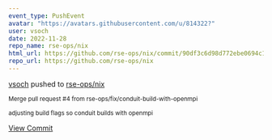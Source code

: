 ```yaml
---
event_type: PushEvent
avatar: "https://avatars.githubusercontent.com/u/814322?"
user: vsoch
date: 2022-11-28
repo_name: rse-ops/nix
html_url: https://github.com/rse-ops/nix/commit/90df3c6d98d772ebe0694c12696589b78936125e
repo_url: https://github.com/rse-ops/nix
---
```


<a href='https://github.com/vsoch' target='_blank'>vsoch</a> pushed to <a href='https://github.com/rse-ops/nix' target='_blank'>rse-ops/nix</a>

<small>Merge pull request #4 from rse-ops/fix/conduit-build-with-openmpi

adjusting build flags so conduit builds with openmpi</small>

<a href='https://github.com/rse-ops/nix/commit/90df3c6d98d772ebe0694c12696589b78936125e' target='_blank'>View Commit</a>
